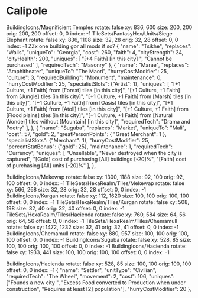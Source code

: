 # Calipole

BuildingIcons/Magnificient Temples
  rotate: false
  xy: 836, 600
  size: 200, 200
  orig: 200, 200
  offset: 0, 0
  index: -1
TileSets/FantasyHex/Units/Siege Elephant
  rotate: false
  xy: 836, 1108
  size: 32, 28
  orig: 32, 28
  offset: 0, 0
  index: -1
ZZx one building gor all mods if so?
{
		"name": "Tsikhe",
		"replaces": "Walls",
		"uniqueTo": "Georgia",
		"cost": 260,
		"faith": 4,
		"cityStrength": 24,
		"cityHealth": 200,
		"uniques": [
			"[+4 Faith] [in this city] <during a Golden Age>",
			"Cannot be purchased"
		],
		"requiredTech": "Masonry"
	},
{
		"name": "Marae",
		"replaces": "Amphitheater",
		"uniqueTo": "The Maori",
        "hurryCostModifier": 25,
		"culture": 3,
		"requiredBuilding": "Monument",
		"maintenance": 0,
		"hurryCostModifier": 25,
		"specialistSlots": {"Artist": 1},
		"uniques": [
			"[+1 Culture, +1 Faith] from [Forest] tiles [in this city]",
			"[+1 Culture, +1 Faith] from [Jungle] tiles [in this city]",
			"[+1 Culture, +1 Faith] from [Marsh] tiles [in this city]",
			"[+1 Culture, +1 Faith] from [Oasis] tiles [in this city]",
			"[+1 Culture, +1 Faith] from [Atoll] tiles [in this city]",
			"[+1 Culture, +1 Faith] from [Flood plains] tiles [in this city]",
			"[+1 Culture, +1 Faith] from [Natural Wonder] tiles without [Mountain] [in this city]",
		"requiredTech": "Drama and Poetry"
		],
	},
	{
		"name": "Suguba",
		"replaces": "Market",
		"uniqueTo": "Mali",
		"cost": 57,
		"gold": 2,
		"greatPersonPoints": {
			"Great Merchant": 1
		},
		"specialistSlots": {"Merchant": 1},
		"hurryCostModifier": 25,
		"percentStatBonus": {"gold": 25},
		"maintenance": 1,
		"requiredTech": "Currency",
		"uniques": [
			"Unsellable",
			"Never destroyed when the city is captured",
"[Gold] cost of purchasing [All] buildings [-20]%",
"[Faith] cost of purchasing [All] units [-20]%"
		],
	},
  

BuildingIcons/Mekewap
  rotate: false
  xy: 1300, 1188
  size: 92, 100
  orig: 92, 100
  offset: 0, 0
  index: -1
TileSets/HexaRealm/Tiles/Mekewap
  rotate: false
  xy: 566, 268
  size: 32, 28
  orig: 32, 28
  offset: 0, 0
  index: -1
BuildingIcons/Kurgan
  rotate: false
  xy: 112, 1620
  size: 100, 100
  orig: 100, 100
  offset: 0, 0
  index: -1
TileSets/HexaRealm/Tiles/Kurgan
  rotate: false
  xy: 508, 198
  size: 32, 40
  orig: 32, 40
  offset: 0, 0
  index: -1
TileSets/HexaRealm/Tiles/Hacienda
  rotate: false
  xy: 760, 584
  size: 64, 56
  orig: 64, 56
  offset: 0, 0
  index: -1
TileSets/HexaRealm/Tiles/Chemamull
  rotate: false
  xy: 1472, 1232
  size: 32, 41
  orig: 32, 41
  offset: 0, 0
  index: -1
BuildingIcons/Chemamull
  rotate: false
  xy: 880, 957
  size: 100, 100
  orig: 100, 100
  offset: 0, 0
  index: -1
BuildingIcons/Suguba
  rotate: false
  xy: 528, 85
  size: 100, 100
  orig: 100, 100
  offset: 0, 0
  index: -1
BuildingIcons/Hacienda
  rotate: false
  xy: 1933, 441
  size: 100, 100
  orig: 100, 100
  offset: 0, 0
  index: -1
	
BuildingIcons/Hacienda
  rotate: false
  xy: 528, 85
  size: 100, 100
  orig: 100, 100
  offset: 0, 0
  index: -1
{
		"name": "Settler",
		"unitType": "Civilian",
		"requiredTech": "The Wheel",
		"movement": 2,
		"cost": 106,
		"uniques": ["Founds a new city <by consuming this unit>", "Excess Food converted to Production when under construction",
			"Requires at least [2] population"],
		"hurryCostModifier": 20
	},
